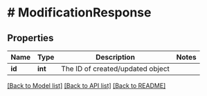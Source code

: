 # # ModificationResponse

## Properties

Name | Type | Description | Notes
------------ | ------------- | ------------- | -------------
**id** | **int** | The ID of created/updated object |

[[Back to Model list]](../../README.md#models) [[Back to API list]](../../README.md#endpoints) [[Back to README]](../../README.md)
